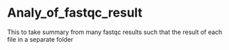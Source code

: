 # Analy_of_fastqc_result
This to take summary from many fastqc results such that the  result of each file in a separate folder
